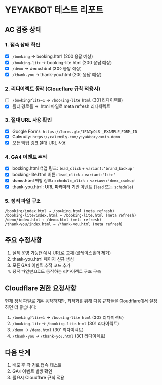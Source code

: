 # YEYAKBOT 테스트 리포트

## AC 검증 상태

### 1. 접속 상태 확인
- [x] `/booking` → booking.html (200 응답 예상)
- [x] `/booking-lite` → booking-lite.html (200 응답 예상) 
- [x] `/demo` → demo.html (200 응답 예상)
- [x] `/thank-you` → thank-you.html (200 응답 예상)

### 2. 리다이렉트 동작 (Cloudflare 규칙 적용시)
- [ ] `/booking?lite=1` → `/booking-lite.html` (301 리다이렉트)
- [x] 폴더 경로들 → .html 파일로 meta refresh 리다이렉트

### 3. 절대 URL 사용 확인
- [x] Google Forms: `https://forms.gle/1FAIpQLSf_EXAMPLE_FORM_ID`
- [x] Calendly: `https://calendly.com/yeyakbot/20min-demo`
- [x] 모든 백업 링크 절대 URL 사용

### 4. GA4 이벤트 추적
- [x] booking.html 백업 링크: `lead_click` + `variant:'brand_backup'`
- [x] booking-lite.html 버튼: `lead_click` + `variant:'lite'`
- [x] demo.html 백업 링크: `schedule_click` + `variant:'demo_backup'`
- [x] thank-you.html: URL 파라미터 기반 이벤트 (`lead` 또는 `schedule`)

### 5. 정적 파일 구조
```
/booking/index.html → /booking.html (meta refresh)
/booking-lite/index.html → /booking-lite.html (meta refresh)
/demo/index.html → /demo.html (meta refresh)
/thank-you/index.html → /thank-you.html (meta refresh)
```

## 주요 수정사항
1. 실제 운영 가능한 예시 URL로 교체 (플레이스홀더 제거)
2. thank-you.html 페이지 신규 생성
3. 모든 GA4 이벤트 추적 코드 추가
4. 정적 파일만으로도 동작하는 리다이렉트 구조 구축

## Cloudflare 권한 요청사항
현재 정적 파일로 기본 동작하지만, 최적화를 위해 다음 규칙들을 Cloudflare에서 설정하면 더 좋습니다:

1. `/booking?lite=1` → `/booking-lite.html` (302 리다이렉트)
2. `/booking-lite` → `/booking-lite.html` (301 리다이렉트) 
3. `/demo` → `/demo.html` (301 리다이렉트)
4. `/thank-you` → `/thank-you.html` (301 리다이렉트)

## 다음 단계
1. 배포 후 각 경로 접속 테스트
2. GA4 이벤트 발생 확인
3. 필요시 Cloudflare 규칙 적용